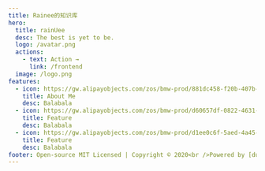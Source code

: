 ```yaml
---
title: Rainee的知识库
hero:
  title: rainUee
  desc: The best is yet to be.
  logo: /avatar.png
  actions:
    - text: Action →
      link: /frontend
  image: /logo.png
features:
  - icon: https://gw.alipayobjects.com/zos/bmw-prod/881dc458-f20b-407b-947a-95104b5ec82b/k79dm8ih_w144_h144.png
    title: About Me
    desc: Balabala
  - icon: https://gw.alipayobjects.com/zos/bmw-prod/d60657df-0822-4631-9d7c-e7a869c2f21c/k79dmz3q_w126_h126.png
    title: Feature
    desc: Balabala
  - icon: https://gw.alipayobjects.com/zos/bmw-prod/d1ee0c6f-5aed-4a45-a507-339a4bfe076c/k7bjsocq_w144_h144.png
    title: Feature
    desc: Balabala
footer: Open-source MIT Licensed | Copyright © 2020<br />Powered by [dumi](https://d.umijs.org)
---
```

